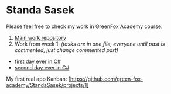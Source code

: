 # Standa Sasek
Please feel free to check my work in GreenFox Academy course:

1. [Main work repository](https://github.com/green-fox-academy/StandaSasek)
2. Work from week 1:
*(tasks are in one file, everyone until past is commented, just change commented part)*
  - [first day ever in C#](https://github.com/green-fox-academy/StandaSasek/tree/master/week-01/day-4/TrainingDay4)  
  - [second day ever in C#](https://github.com/green-fox-academy/StandaSasek/tree/master/week-01/day-5)  


My first real app Kanban: [https://github.com/green-fox-academy/StandaSasek/projects/1]
